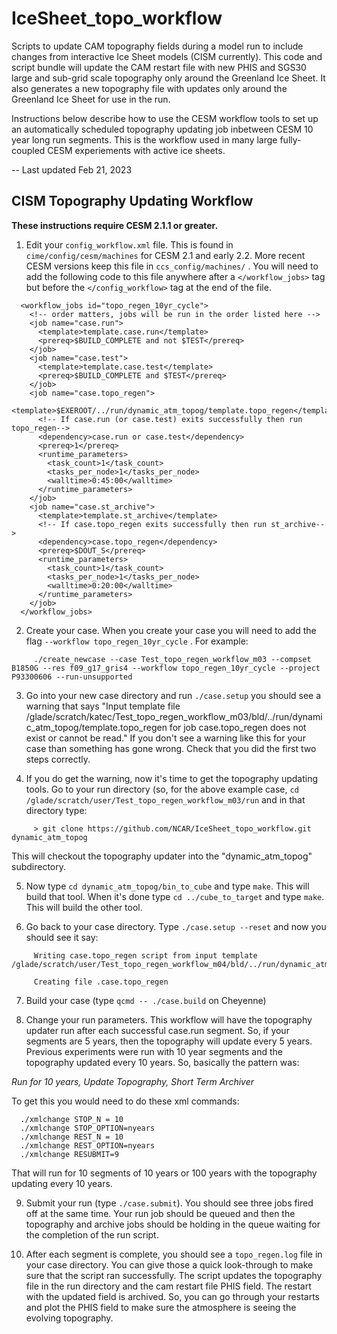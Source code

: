 # IceSheet_topo_workflow
Scripts to update CAM topography fields during a model run to include changes from interactive Ice Sheet models (CISM currently). This code and script bundle will update the CAM restart file with new PHIS and SGS30 large and sub-grid scale topography only around the Greenland Ice Sheet. It also generates a new topography file with updates only around the Greenland Ice Sheet for use in the run. 

Instructions below describe how to use the CESM workflow tools to set up an automatically scheduled topography updating job inbetween CESM 10 year long run segments. This is the workflow used in many large fully-coupled CESM experiements with active ice sheets.

-- Last updated Feb 21, 2023


## CISM Topography Updating Workflow

**These instructions require CESM 2.1.1 or greater.**

1. Edit your ``config_workflow.xml`` file. This is found in ``cime/config/cesm/machines`` for CESM 2.1 and early 2.2. More recent CESM versions keep this file in ``ccs_config/machines/`` . You will need to add the following code to this file anywhere after a ``</workflow_jobs>`` tag but before the ``</config_workflow>`` tag at the end of the file. 
```
  <workflow_jobs id="topo_regen_10yr_cycle">
    <!-- order matters, jobs will be run in the order listed here -->
    <job name="case.run">
      <template>template.case.run</template>
      <prereq>$BUILD_COMPLETE and not $TEST</prereq>
    </job>
    <job name="case.test">
      <template>template.case.test</template>
      <prereq>$BUILD_COMPLETE and $TEST</prereq>
    </job>
    <job name="case.topo_regen">
      <template>$EXEROOT/../run/dynamic_atm_topog/template.topo_regen</template>
      <!-- If case.run (or case.test) exits successfully then run topo_regen-->
      <dependency>case.run or case.test</dependency>
      <prereq>1</prereq>
      <runtime_parameters>
        <task_count>1</task_count>
        <tasks_per_node>1</tasks_per_node>
        <walltime>0:45:00</walltime>
      </runtime_parameters>
    </job>
    <job name="case.st_archive">
      <template>template.st_archive</template>
      <!-- If case.topo_regen exits successfully then run st_archive-->
      <dependency>case.topo_regen</dependency>
      <prereq>$DOUT_S</prereq>
      <runtime_parameters>
        <task_count>1</task_count>
        <tasks_per_node>1</tasks_per_node>
        <walltime>0:20:00</walltime>
      </runtime_parameters>
    </job>
  </workflow_jobs>
```

2. Create your case. When you create your case you will need to add the flag ``--workflow topo_regen_10yr_cycle`` . For example:
```
     ./create_newcase --case Test_topo_regen_workflow_m03 --compset B1850G --res f09_g17_gris4 --workflow topo_regen_10yr_cycle --project P93300606 --run-unsupported
```

3. Go into your new case directory and run ``./case.setup`` you should see a warning that says "Input template file /glade/scratch/katec/Test_topo_regen_workflow_m03/bld/../run/dynamic_atm_topog/template.topo_regen for job case.topo_regen does not exist or cannot be read." If you don't see a warning like this for your case than something has gone wrong. Check that you did the first two steps correctly.

4. If you do get the warning, now it's time to get the topography updating tools. Go to your run directory (so, for the above example case, ``cd /glade/scratch/user/Test_topo_regen_workflow_m03/run`` and in that directory type:
```
     > git clone https://github.com/NCAR/IceSheet_topo_workflow.git dynamic_atm_topog 
```

This will checkout the topography updater into the "dynamic_atm_topog" subdirectory.

5. Now type ``cd dynamic_atm_topog/bin_to_cube`` and type ``make``. This will build that tool. When it's done type ``cd ../cube_to_target`` and type ``make``. This will build the other tool.

6. Go back to your case directory. Type ``./case.setup --reset`` and now you should see it say:
```
     Writing case.topo_regen script from input template /glade/scratch/user/Test_topo_regen_workflow_m04/bld/../run/dynamic_atm_topog/template.topo_regen

     Creating file .case.topo_regen
```

7. Build your case (type ``qcmd -- ./case.build`` on Cheyenne)

8. Change your run parameters. This workflow will have the topography updater run after each successful case.run segment. So, if your segments are 5 years, then the topography will update every 5 years. Previous experiments were run with 10 year segments and the topography updated every 10 years. So, basically the pattern was:

*Run for 10 years, Update Topography, Short Term Archiver*

To get this you would need to do these xml commands:
```
  ./xmlchange STOP_N = 10
  ./xmlchange STOP_OPTION=nyears
  ./xmlchange REST_N = 10
  ./xmlchange REST_OPTION=nyears
  ./xmlchange RESUBMIT=9
```

That will run for 10 segments of 10 years or 100 years with the topography updating every 10 years.

9. Submit your run (type ``./case.submit``). You should see three jobs fired off at the same time. Your run job should be queued and then the topography and archive jobs should be holding in the queue waiting for the completion of the run script.

10. After each segment is complete, you should see a ``topo_regen.log`` file in your case directory. You can give those a quick look-through to make sure that the script ran successfully. The script updates the topography file in the run directory and the cam restart file PHIS field. The restart with the updated field is archived. So, you can go through your restarts and plot the PHIS field to make sure the atmosphere is seeing the evolving topography.


